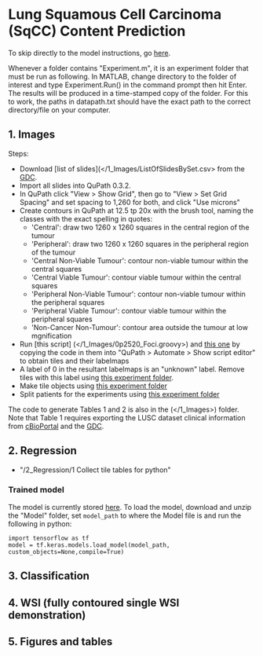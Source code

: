 # Lung Squamous Cell Carcinoma (SqCC) Content Prediction

To skip directly to the model instructions, go [here](https://github.com/SalmaDammak/LungSqCCContentPrediction#trained-model).

Whenever a folder contains "Experiment.m", it is an experiment folder that must be run as following. In MATLAB, change directory to the folder of interest and type Experiment.Run() in the command prompt then hit Enter. The results will be produced in a time-stamped copy of the folder.
For this to work, the paths in datapath.txt should have the exact path to the correct directory/file on your computer.

## 1. Images
Steps:
- Download [list of slides](</1_Images/ListOfSlidesBySet.csv> from the [GDC](https://portal.gdc.cancer.gov/).
- Import all slides into QuPath 0.3.2.
- In QuPath click "View > Show Grid", then go to "View > Set Grid Spacing" and set spacing to 1,260 for both, and click "Use microns"
- Create contours in QuPath at 12.5 tp 20x with the brush tool, naming the classes with the exact spelling in quotes:
	- 'Central': draw two 1260 x 1260 squares in the central region of the tumour
	- 'Peripheral': draw two 1260 x 1260 squares in the peripheral region of the tumour
	- 'Central Non-Viable Tumour': contour non-viable tumour within the central squares
	- 'Central Viable Tumour': contour viable tumour within the central squares
	- 'Peripheral Non-Viable Tumour': contour non-viable tumour within the peripheral squares
	- 'Peripheral Viable Tumour': contour viable tumour within the peripheral squares
	- 'Non-Cancer Non-Tumour': contour area outside the tumour at low mgnification
- Run [this script] (</1_Images/0p2520_Foci.groovy>) and [this one](</1_Images/0p2520_NCNT.groovy>) by copying the code in them into "QuPath > Automate > Show script editor" to obtain tiles and their labelmaps
- A label of 0 in the resultant labelmaps is an "unknown" label. Remove tiles with this label using [this experiment folder](</1_Images/1 Remove tiles with unkown label>).
- Make tile objects using [this experiment folder](</1_Images/2 Make tile objects>)
- Split patients for the experiments using [this experiment folder](</1_Images/3 Split patients>)

The code to generate Tables 1 and 2 is also in the (</1_Images>) folder.
Note that Table 1 requires exporting the LUSC dataset clinical information from [cBioPortal](https://www.cbioportal.org/) and the [GDC](https://portal.gdc.cancer.gov/).

## 2. Regression
- "/2_Regression/1 Collect tile tables for python"

### Trained model
The model is currently stored [here](https://uwoca-my.sharepoint.com/:u:/g/personal/sdammak_uwo_ca/EaUAWC6ClFhDodxLFLlEhiEBTD-prS0cUuDmy9woDCGBnA?e=1ic20a).
To load the model, download and unzip the "Model" folder, set ```model_path``` to where the Model file is and run the following in python:
```
import tensorflow as tf
model = tf.keras.models.load_model(model_path, custom_objects=None,compile=True)
```


## 3. Classification


## 4. WSI (fully contoured single WSI demonstration)



## 5. Figures and tables
